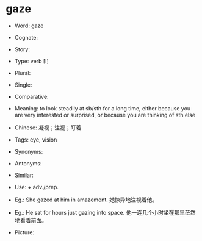 # gaze

- Word: gaze
- Cognate: 
- Story: 

- Type: verb [I]
- Plural: 
- Single: 
- Comparative: 
- Meaning: to look steadily at sb/sth for a long time, either because you are very interested or surprised, or because you are thinking of sth else
- Chinese: 凝视；注视；盯着
- Tags: eye, vision
- Synonyms: 
- Antonyms: 
- Similar: 
- Use: + adv./prep.
- Eg.: She gazed at him in amazement. 她惊异地注视着他。
- Eg.: He sat for hours just gazing into space. 他一连几个小时坐在那里茫然地看着前面。
- Picture: 

